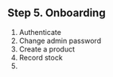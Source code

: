 
## Step 5. Onboarding
1. Authenticate
1. Change admin password
2. Create a product
3. Record stock 
4. 
